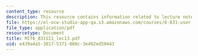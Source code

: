 ```yaml
---
content_type: resource
description: This resource contains information related to lecture notes.
file: https://ol-ocw-studio-app-qa.s3.amazonaws.com/courses/6-831-user-interface-design-and-implementation-spring-2011/e439a4a538175371008c3e492ed59443_MIT6_831S11_lec13.pdf
file_type: application/pdf
resourcetype: Document
title: MIT6_831S11_lec13.pdf
uid: e439a4a5-3817-5371-008c-3e492ed59443
---
```

